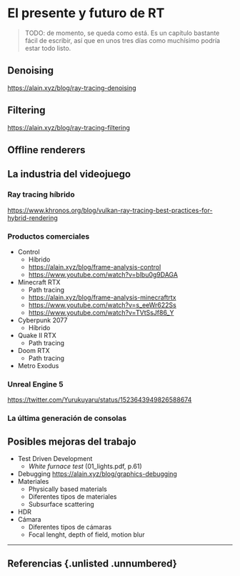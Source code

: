 # El presente y futuro de RT

> TODO: de momento, se queda como está. Es un capítulo bastante fácil de escribir, así que en unos tres días como muchísimo podría estar todo listo.

## Denoising

https://alain.xyz/blog/ray-tracing-denoising

## Filtering

https://alain.xyz/blog/ray-tracing-filtering

## Offline renderers



## La industria del videojuego

### Ray tracing híbrido

https://www.khronos.org/blog/vulkan-ray-tracing-best-practices-for-hybrid-rendering

### Productos comerciales

- Control
  - Híbrido
  - https://alain.xyz/blog/frame-analysis-control
  - https://www.youtube.com/watch?v=blbu0g9DAGA
- Minecraft RTX
  - Path tracing
  - https://alain.xyz/blog/frame-analysis-minecraftrtx
  - https://www.youtube.com/watch?v=s_eeWr622Ss
  - https://www.youtube.com/watch?v=TVtSsJf86_Y
- Cyberpunk 2077
  - Híbrido
- Quake II RTX
  - Path tracing
- Doom RTX
  - Path tracing
- Metro Exodus

### Unreal Engine 5

https://twitter.com/Yurukuyaru/status/1523643949826588674

### La última generación de consolas

## Posibles mejoras del trabajo

- Test Driven Development
  - *White furnace test* (01_lights.pdf, p.61)
- Debugging https://alain.xyz/blog/graphics-debugging
- Materiales
  - Physically based materials
  - Diferentes tipos de materiales
  - Subsurface scattering
- HDR
- Cámara
  - Diferentes tipos de cámaras
  - Focal lenght, depth of field, motion blur

<hr>

## Referencias {.unlisted .unnumbered}
